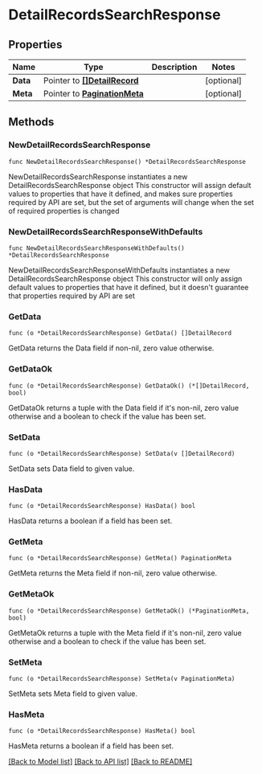 # DetailRecordsSearchResponse

## Properties

Name | Type | Description | Notes
------------ | ------------- | ------------- | -------------
**Data** | Pointer to [**[]DetailRecord**](DetailRecord.md) |  | [optional] 
**Meta** | Pointer to [**PaginationMeta**](PaginationMeta.md) |  | [optional] 

## Methods

### NewDetailRecordsSearchResponse

`func NewDetailRecordsSearchResponse() *DetailRecordsSearchResponse`

NewDetailRecordsSearchResponse instantiates a new DetailRecordsSearchResponse object
This constructor will assign default values to properties that have it defined,
and makes sure properties required by API are set, but the set of arguments
will change when the set of required properties is changed

### NewDetailRecordsSearchResponseWithDefaults

`func NewDetailRecordsSearchResponseWithDefaults() *DetailRecordsSearchResponse`

NewDetailRecordsSearchResponseWithDefaults instantiates a new DetailRecordsSearchResponse object
This constructor will only assign default values to properties that have it defined,
but it doesn't guarantee that properties required by API are set

### GetData

`func (o *DetailRecordsSearchResponse) GetData() []DetailRecord`

GetData returns the Data field if non-nil, zero value otherwise.

### GetDataOk

`func (o *DetailRecordsSearchResponse) GetDataOk() (*[]DetailRecord, bool)`

GetDataOk returns a tuple with the Data field if it's non-nil, zero value otherwise
and a boolean to check if the value has been set.

### SetData

`func (o *DetailRecordsSearchResponse) SetData(v []DetailRecord)`

SetData sets Data field to given value.

### HasData

`func (o *DetailRecordsSearchResponse) HasData() bool`

HasData returns a boolean if a field has been set.

### GetMeta

`func (o *DetailRecordsSearchResponse) GetMeta() PaginationMeta`

GetMeta returns the Meta field if non-nil, zero value otherwise.

### GetMetaOk

`func (o *DetailRecordsSearchResponse) GetMetaOk() (*PaginationMeta, bool)`

GetMetaOk returns a tuple with the Meta field if it's non-nil, zero value otherwise
and a boolean to check if the value has been set.

### SetMeta

`func (o *DetailRecordsSearchResponse) SetMeta(v PaginationMeta)`

SetMeta sets Meta field to given value.

### HasMeta

`func (o *DetailRecordsSearchResponse) HasMeta() bool`

HasMeta returns a boolean if a field has been set.


[[Back to Model list]](../README.md#documentation-for-models) [[Back to API list]](../README.md#documentation-for-api-endpoints) [[Back to README]](../README.md)


